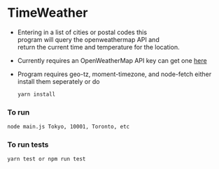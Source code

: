# TimeWeather

* Entering in a list of cities or postal codes this <br>
  program will query the openweathermap API and <br>
  return the current time and temperature for the location.

* Currently requires an OpenWeatherMap API key can get one [here](https://openweathermap.org/api)

* Program requires geo-tz, moment-timezone, and node-fetch either install them seperately or do
   ```bash
   yarn install 
   ```
### To run  
```bash
node main.js Tokyo, 10001, Toronto, etc
```
### To run tests
```bash
yarn test or npm run test
```
